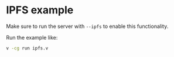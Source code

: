 # IPFS example

Make sure to run the server with `--ipfs` to enable this functionality.

Run the example like:

```sh
v -cg run ipfs.v
```